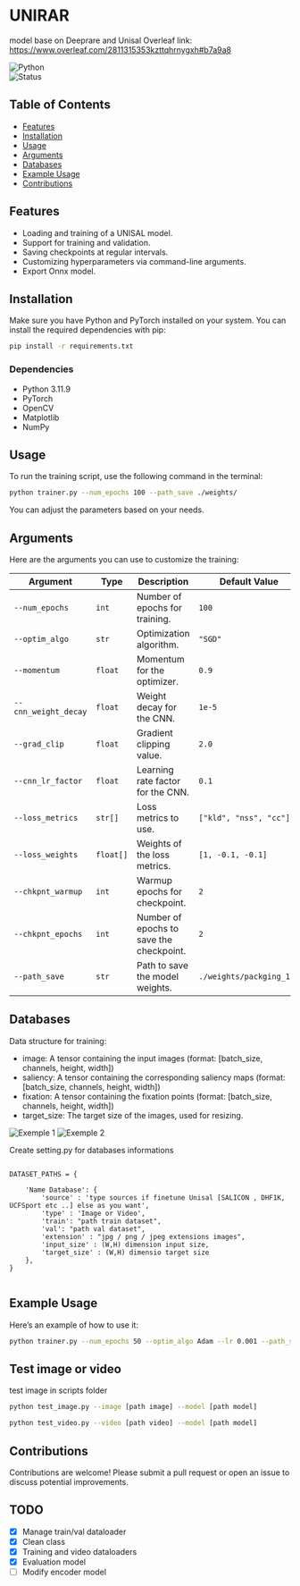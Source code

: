 
# UNIRAR

model base on Deeprare and Unisal
Overleaf link: https://www.overleaf.com/2811315353kzttqhrnygxh#b7a9a8 

![Python](https://img.shields.io/badge/python-3.11-blue)  
![Status](https://img.shields.io/badge/status-in%20development-orange)  

## Table of Contents

- [Features](#features)
- [Installation](#installation)
- [Usage](#usage)
- [Arguments](#arguments)
- [Databases](#databases)
- [Example Usage](#example-usage)
- [Contributions](#contributions)

## Features

- Loading and training of a UNISAL model.
- Support for training and validation.
- Saving checkpoints at regular intervals.
- Customizing hyperparameters via command-line arguments.
- Export Onnx model.

## Installation

Make sure you have Python and PyTorch installed on your system. You can install the required dependencies with pip:

```bash
pip install -r requirements.txt
```

### Dependencies
- Python 3.11.9
- PyTorch
- OpenCV
- Matplotlib
- NumPy

## Usage

To run the training script, use the following command in the terminal:

```bash
python trainer.py --num_epochs 100 --path_save ./weights/
```

You can adjust the parameters based on your needs.

## Arguments

Here are the arguments you can use to customize the training:

| Argument               | Type     | Description                                          | Default Value           |
|-----------------------|----------|----------------------------------------------------|-----------------------------|
| `--num_epochs`        | `int`    | Number of epochs for training.                     | `100`                       |
| `--optim_algo`        | `str`    | Optimization algorithm.                            | `"SGD"`                     |
| `--momentum`          | `float`  | Momentum for the optimizer.                        | `0.9`                       |
| `--cnn_weight_decay`  | `float`  | Weight decay for the CNN.                          | `1e-5`                      |
| `--grad_clip`         | `float`  | Gradient clipping value.                           | `2.0`                       |
| `--cnn_lr_factor`     | `float`  | Learning rate factor for the CNN.                  | `0.1`                       |
| `--loss_metrics`      | `str[]`  | Loss metrics to use.                               | `["kld", "nss", "cc"]`     |
| `--loss_weights`      | `float[]`| Weights of the loss metrics.                       | `[1, -0.1, -0.1]`          |
| `--chkpnt_warmup`     | `int`    | Warmup epochs for checkpoint.                      | `2`                         |
| `--chkpnt_epochs`     | `int`    | Number of epochs to save the checkpoint.           | `2`                         |
| `--path_save`         | `str`    | Path to save the model weights.                    | `./weights/packging_1s/`    |

## Databases

Data structure for training:

- image: A tensor containing the input images (format: [batch_size, channels, height, width])
- saliency: A tensor containing the corresponding saliency maps (format: [batch_size, channels, height, width])
- fixation: A tensor containing the fixation points (format: [batch_size, channels, height, width])
- target_size: The target size of the images, used for resizing.


![Exemple 1](ressources/exemple_1.png)
![Exemple 2](ressources/exemple_2.png)


Create setting.py for databases informations
````

DATASET_PATHS = {

    'Name Database': {
        'source' : 'type sources if finetune Unisal [SALICON , DHF1K, UCFSport etc ..] else as you want',
        'type' : 'Image or Video',
        'train': "path train dataset",
        'val': "path val dataset",
        'extension' : "jpg / png / jpeg extensions images",
        'input_size' : (W,H) dimension input size,
        'target_size' : (W,H) dimensio target size
    },
}


````



## Example Usage

Here’s an example of how to use it:

```bash
python trainer.py --num_epochs 50 --optim_algo Adam --lr 0.001 --path_save ./output/
```

## Test image or video

test image in scripts folder
```bash
python test_image.py --image [path image] --model [path model]
```

```bash
python test_video.py --video [path video] --model [path model]
```

## Contributions

Contributions are welcome! Please submit a pull request or open an issue to discuss potential improvements.

## TODO 
- [x] Manage train/val dataloader
- [x] Clean class
- [x] Training and video dataloaders
- [x] Evaluation model
- [ ] Modify encoder model
